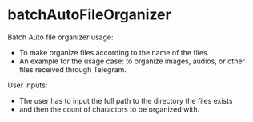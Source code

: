 # batchAutoFileOrganizer
Batch Auto file organizer usage:
* To make organize files according to the name of the files.
* An example for the usage case: to organize images, audios, or other files received through Telegram.

User inputs:
* The user has to input the full path to the directory the files exists
* and then the count of charactors to be organized with.
